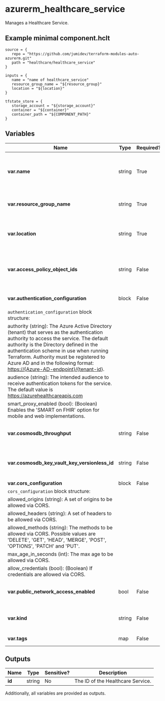 # azurerm_healthcare_service

Manages a Healthcare Service.

## Example minimal component.hclt

```hcl
source = {
   repo = "https://github.com/jumidev/terraform-modules-auto-azurerm.git" 
   path = "healthcare/healthcare_service" 
}

inputs = {
   name = "name of healthcare_service" 
   resource_group_name = "${resource_group}" 
   location = "${location}" 
}

tfstate_store = {
   storage_account = "${storage_account}" 
   container = "${container}" 
   container_path = "${COMPONENT_PATH}" 
}

```

## Variables

| Name | Type | Required? |  Default  |  Description |
| ---- | ---- | --------- |  ----------- | ----------- |
| **var.name** | string | True | -  |  The name of the service instance. Used for service endpoint, must be unique within the audience. Changing this forces a new resource to be created. | 
| **var.resource_group_name** | string | True | -  |  The name of the Resource Group in which to create the Service. Changing this forces a new resource to be created. | 
| **var.location** | string | True | -  |  Specifies the supported Azure Region where the Service should be created. Changing this forces a new resource to be created. | 
| **var.access_policy_object_ids** | string | False | -  |  A set of Azure object IDs that are allowed to access the Service. If not configured, the default value is the object id of the service principal or user that is running Terraform. | 
| **var.authentication_configuration** | block | False | -  |  An `authentication_configuration` block. | 
| `authentication_configuration` block structure: || 
|   authority (string): The Azure Active Directory (tenant) that serves as the authentication authority to access the service. The default authority is the Directory defined in the authentication scheme in use when running Terraform. Authority must be registered to Azure AD and in the following format: <https://{Azure-AD-endpoint}/{tenant-id>}. ||
|   audience (string): The intended audience to receive authentication tokens for the service. The default value is <https://azurehealthcareapis.com> ||
|   smart_proxy_enabled (bool): (Boolean) Enables the 'SMART on FHIR' option for mobile and web implementations. ||
| **var.cosmosdb_throughput** | string | False | `1000`  |  The provisioned throughput for the backing database. Range of `400`-`100000`. Defaults to `1000`. | 
| **var.cosmosdb_key_vault_key_versionless_id** | string | False | -  |  A versionless Key Vault Key ID for CMK encryption of the backing database. Changing this forces a new resource to be created. | 
| **var.cors_configuration** | block | False | -  |  A `cors_configuration` block. | 
| `cors_configuration` block structure: || 
|   allowed_origins (string): A set of origins to be allowed via CORS. ||
|   allowed_headers (string): A set of headers to be allowed via CORS. ||
|   allowed_methods (string): The methods to be allowed via CORS. Possible values are 'DELETE', 'GET', 'HEAD', 'MERGE', 'POST', 'OPTIONS', 'PATCH' and 'PUT'. ||
|   max_age_in_seconds (int): The max age to be allowed via CORS. ||
|   allow_credentials (bool): (Boolean) If credentials are allowed via CORS. ||
| **var.public_network_access_enabled** | bool | False | `True`  |  Whether public network access is enabled or disabled for this service instance. Defaults to `true`. | 
| **var.kind** | string | False | -  |  The type of the service. Values at time of publication are: `fhir`, `fhir-Stu3` and `fhir-R4`. Default value is `fhir`. | 
| **var.tags** | map | False | -  |  A mapping of tags to assign to the resource. | 



## Outputs

| Name | Type | Sensitive? | Description |
| ---- | ---- | --------- | --------- |
| **id** | string | No  | The ID of the Healthcare Service. | 

Additionally, all variables are provided as outputs.
